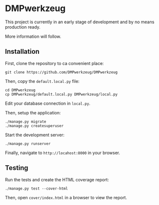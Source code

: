 DMPwerkzeug
===========

This project is currently in an early stage of development and by no means production ready.

More information will follow.


Installation
------------

First, clone the repository to ca convenient place:

```
git clone https://github.com/DMPwerkzeug/DMPwerkzeug
```

Then, copy the `default.local.py` file:

```
cd DMPwerkzeug
cp DMPwerkzeug/default.local.py DMPwerkzeug/local.py
```

Edit your database connection in `local.py`.

Then, setup the application:

```
./manage.py migrate
./manage.py createsuperuser
```

Start the development server:

```
./manage.py runserver
```

Finally, navigate to `http://locahost:8000` in your browser.


Testing
-------

Run the tests and create the HTML coverage report:

```
./manage.py test --cover-html
```

Then, open `cover/index.html` in a browser to view the report.

